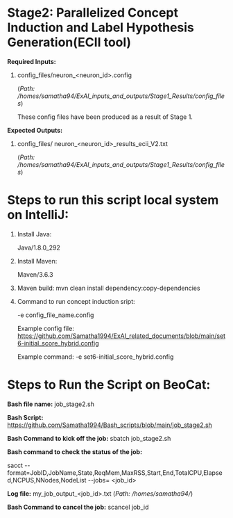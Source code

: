 # Stage2: Parallelized Concept Induction and Label Hypothesis Generation(ECII tool)

**Required Inputs:**

1) config_files/neuron_<neuron_id>.config

     (_Path: /homes/samatha94/ExAI_inputs_and_outputs/Stage1_Results/config_files_)
   
     These config files have been produced as a result of Stage 1.

**Expected Outputs:** 

1) config_files/	neuron_<neuron_id>_results_ecii_V2.txt

    (_Path: /homes/samatha94/ExAI_inputs_and_outputs/Stage1_Results/config_files_)

# Steps to run this script local system on IntelliJ:

1) Install Java:
   
   Java/1.8.0_292
   
2) Install Maven:
   
    Maven/3.6.3

3) Maven build:
   mvn clean install dependency:copy-dependencies

4) Command to run concept induction sript:
  
   -e config_file_name.config

     Example config file: https://github.com/Samatha1994/ExAI_related_documents/blob/main/set6-initial_score_hybrid.config
     
     Example command: -e set6-initial_score_hybrid.config




# Steps to Run the Script on BeoCat:

**Bash file name:** job_stage2.sh

**Bash Script:** https://github.com/Samatha1994/Bash_scripts/blob/main/job_stage2.sh

**Bash Command to kick off the job:** sbatch job_stage2.sh

**Bash command to check the status of the job:**

sacct --format=JobID,JobName,State,ReqMem,MaxRSS,Start,End,TotalCPU,Elapsed,NCPUS,NNodes,NodeList --jobs= <job_id>

**Log file:** my_job_output_<job_id>.txt (_Path: /homes/samatha94/_)

**Bash Command to cancel the job:** scancel job_id
